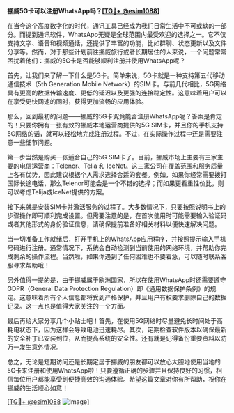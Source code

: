 **挪威5G卡可以注册WhatsApp吗？[[TG💪+ @esim1088](https://t.me/s/esim1088)]**

在当今这个高度数字化的时代，通讯工具已经成为我们日常生活中不可或缺的一部分。而提到通讯软件，WhatsApp无疑是全球范围内最受欢迎的选择之一。它不仅支持文字、语音和视频通话，还提供了丰富的功能，比如群聊、状态更新以及文件分享等。然而，对于那些计划前往挪威旅行或者长期居住的人来说，一个问题常常困扰着他们：挪威的5G卡是否能够顺利注册并使用WhatsApp呢？

首先，让我们来了解一下什么是5G卡。简单来说，5G卡就是一种支持第五代移动通信技术（5th Generation Mobile Network）的SIM卡。与前几代相比，5G网络具有更高的数据传输速度、更低的延迟以及更强的连接稳定性。这意味着用户可以在享受更快网速的同时，获得更加流畅的应用体验。

那么，回到最初的问题——挪威的5G卡究竟能否注册WhatsApp呢？答案是肯定的！只要你拥有一张有效的挪威本地运营商提供的5G SIM卡，并且你的手机支持5G网络的话，就可以轻松地完成注册过程。不过，在实际操作过程中还是需要注意一些细节问题。

第一步当然是购买一张适合自己的5G SIM卡了。目前，挪威市场上主要有三家主要的电信运营商：Telenor、Telia 和 IceNet。这三家公司在覆盖范围和服务质量上各有优势，因此建议根据个人需求选择合适的套餐。例如，如果你经常需要拨打国际长途电话，那么Telenor可能会是一个不错的选择；而如果更看重性价比，则可以考虑Telija或IceNet提供的方案。

接下来就是安装SIM卡并激活服务的过程了。大多数情况下，只要按照说明书上的步骤操作即可顺利完成设置。但需要注意的是，在首次使用时可能需要输入验证码或者其他形式的身份验证信息，请确保提前准备好相关材料以便快速解决问题。

当一切准备工作就绪后，打开手机上的WhatsApp应用程序，并按照提示输入手机号码进行注册。通常情况下，系统会自动检测到当前使用的网络环境，并帮助你完成剩余的操作流程。当然啦，如果你遇到了任何困难也不要着急，可以随时联系客服寻求帮助哦！

另外值得一提的是，由于挪威属于欧洲国家，所以在使用WhatsApp时还需要遵守GDPR（General Data Protection Regulation）即《通用数据保护条例》的规定。这意味着所有个人信息都将受到严格保护，并且用户有权要求删除自己的数据记录。这一点也是值得大家关注的一个方面。

最后再给大家分享几个小贴士吧！首先，在使用5G网络时尽量避免长时间处于高耗电状态下，因为这样会导致电池迅速耗尽。其次，定期检查软件版本以确保最新的安全补丁已安装到位，从而提高系统的安全性。还有就是记得备份重要资料以防万一发生意外情况。

总之，无论是短期访问还是长期定居于挪威的朋友都可以放心大胆地使用当地的5G卡来注册和使用WhatsApp啦！只要遵循正确的步骤并且保持良好的习惯，相信每位用户都能享受到便捷高效的沟通体验。希望这篇文章对你有所帮助，祝你在挪威的生活顺心如意！

[[TG💪+ @esim1088](https://t.me/s/esim1088) ![Image](https://i.postimg.cc/4NQfJmqS/Snipaste-2025-05-13-00-14-12.png)]